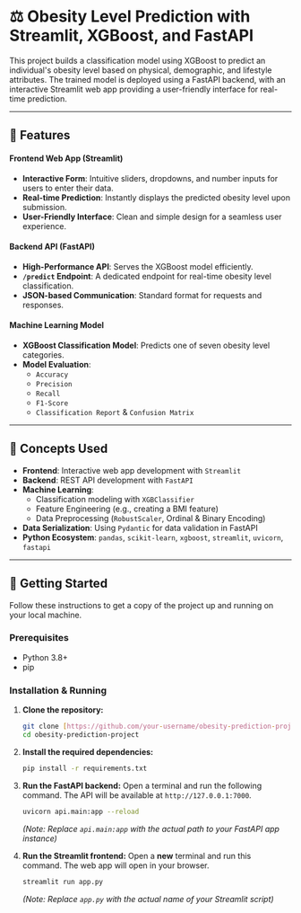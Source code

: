 # ⚖️ Obesity Level Prediction with Streamlit, XGBoost, and FastAPI

This project builds a classification model using XGBoost to predict an individual's obesity level based on physical, demographic, and lifestyle attributes. The trained model is deployed using a FastAPI backend, with an interactive Streamlit web app providing a user-friendly interface for real-time prediction.

---
## 🔧 Features

#### Frontend Web App (Streamlit)
- **Interactive Form**: Intuitive sliders, dropdowns, and number inputs for users to enter their data.
- **Real-time Prediction**: Instantly displays the predicted obesity level upon submission.
- **User-Friendly Interface**: Clean and simple design for a seamless user experience.

#### Backend API (FastAPI)
- **High-Performance API**: Serves the XGBoost model efficiently.
- **`/predict` Endpoint**: A dedicated endpoint for real-time obesity level classification.
- **JSON-based Communication**: Standard format for requests and responses.

#### Machine Learning Model
- **XGBoost Classification Model**: Predicts one of seven obesity level categories.
- **Model Evaluation**:
  - `Accuracy`
  - `Precision`
  - `Recall`
  - `F1-Score`
  - `Classification Report` & `Confusion Matrix`

---
## 🧠 Concepts Used

- **Frontend**: Interactive web app development with `Streamlit`
- **Backend**: REST API development with `FastAPI`
- **Machine Learning**:
  - Classification modeling with `XGBClassifier`
  - Feature Engineering (e.g., creating a BMI feature)
  - Data Preprocessing (`RobustScaler`, Ordinal & Binary Encoding)
- **Data Serialization**: Using `Pydantic` for data validation in FastAPI
- **Python Ecosystem**: `pandas`, `scikit-learn`, `xgboost`, `streamlit`, `uvicorn`, `fastapi`

---
## 🏁 Getting Started

Follow these instructions to get a copy of the project up and running on your local machine.

### Prerequisites
- Python 3.8+
- pip

### Installation & Running

1.  **Clone the repository:**
    ```bash
    git clone [https://github.com/your-username/obesity-prediction-project.git](https://github.com/your-username/obesity-prediction-project.git)
    cd obesity-prediction-project
    ```

2.  **Install the required dependencies:**
    ```bash
    pip install -r requirements.txt
    ```

3.  **Run the FastAPI backend:**
    Open a terminal and run the following command. The API will be available at `http://127.0.0.1:7000`.
    ```bash
    uvicorn api.main:app --reload
    ```
    *(Note: Replace `api.main:app` with the actual path to your FastAPI app instance)*

4.  **Run the Streamlit frontend:**
    Open a **new** terminal and run this command. The web app will open in your browser.
    ```bash
    streamlit run app.py
    ```
    *(Note: Replace `app.py` with the actual name of your Streamlit script)*
